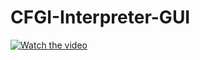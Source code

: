 # CFGI-Interpreter-GUI

[![Watch the video](https://img.youtube.com/vi/u1nfMwuLPKw&feature=youtu.be/maxresdefault.jpg)](https://www.youtube.com/watch?v=u1nfMwuLPKw&feature=youtu.be)
